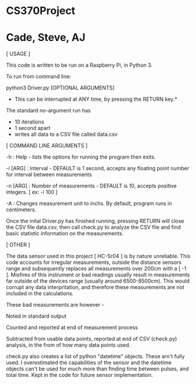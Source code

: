# CS370Project
# Cade, Steve, AJ

[ USAGE ]

This code is written to be run on a Raspberry Pi, in Python 3.

To run from command line:

  python3 Driver.py [OPTIONAL ARGUMENTS]
  
  * This can be interrupted at ANY time, by pressing the RETURN key.*
  
 The standard no-argument run has 
  * 10 iterations
  * 1  second apart
  * writes all data to a CSV file called data.csv
      
 [ COMMAND LINE ARGUMENTS ]
 
 -h           : Help - lists the options for running the program then exits.
 
 -i [ARG]     : Interval - DEFAULT is 1 second, accepts any floating point number for interval between measurements
 
 -n [ARG]     : Number of measurements - DEFAULT is 10, accepts positive integers. [ ex: -i 100 ]
 
 -A           : Changes measurement unit to inchs. By default, program runs in centimeters.
 
 
 Once the inital Driver.py has finished running, pressing RETURN will close the CSV file data.csv, then call check.py
 to analyze the CSV file and find basic statistic information on the measurements.
 
 [ OTHER ]
 
 The data sensor used in this project [ HC-Sr04 ] is by nature unreliable. This code accounts for irregular measurements,
 outside the distance sensors range and subsequently replaces all measurements over 200cm with a [ -1 ]. Misfires of this
 instrument or bad readings usually result in measurements far outside of the devices range (usually around 6500-8500cm).
 This would corrupt any data interpritation, and therefore these measurements are not included in the calculations.
 
 These bad measurements are however - 
 
 Noted in standard output
    
 Counted and reported at end of measurement process
    
 Subtracted from usable data points, reported at end of CSV (check.py) analysis, in the from of how many data points
 used.
      
 check.py also creates a list of python "datetime" objects. These arn't fully used. I overestimated the capabilities of 
 the sensor and the datetime objects can't be used for much more than finding time between pulses, and total time. 
 Kept in the code for future sensor implementation.

